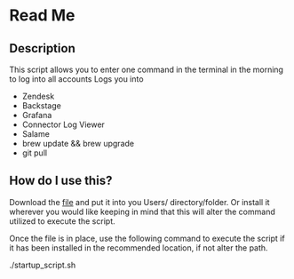 # Read Me

## Description
This script allows you to enter one command in the terminal in the morning to log into all accounts
Logs you into
- Zendesk
- Backstage
- Grafana
- Connector Log Viewer
- Salame
- brew update && brew upgrade
- git pull

## How do I use this?
Download the [file](https://github.com/fivetran-jakedalton/Personal-Projects/blob/main/Startup%20Script/startup_script.sh) and put it into you Users/<username> directory/folder. Or install it wherever you would like keeping in mind that this will alter the command utilized to execute the script.

Once the file is in place, use the following command to execute the script if it has been installed in the recommended location, if not alter the path.

./startup_script.sh 
